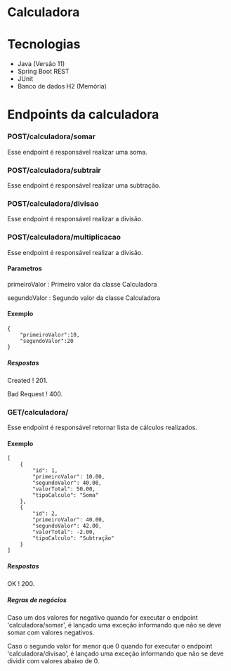 # Calculadora

# Tecnologias
- Java (Versão 11)
- Spring Boot REST
- JUnit 
- Banco de dados H2 (Memória)

# Endpoints da calculadora

### POST/calculadora/somar
Esse endpoint é responsável realizar uma soma.

### POST/calculadora/subtrair
Esse endpoint é responsável realizar uma subtração.

### POST/calculadora/divisao
Esse endpoint é responsável realizar a divisão.

### POST/calculadora/multiplicacao
Esse endpoint é responsável realizar a divisão.

#### Parametros 

primeiroValor : Primeiro valor da classe Calculadora 

segundoValor : Segundo valor da classe Calculadora

#### Exemplo 

```
{
    "primeiroValor":10,
    "segundoValor":20
}
```

##### Respostas
Created ! 201.

Bad Request ! 400.

### GET/calculadora/
Esse endpoint é responsável retornar lista de cálculos realizados.

#### Exemplo 

```
[
    {
        "id": 1,
        "primeiroValor": 10.00,
        "segundoValor": 40.00,
        "valorTotal": 50.00,
        "tipoCalculo": "Soma"
    },
    {
        "id": 2,
        "primeiroValor": 40.00,
        "segundoValor": 42.00,
        "valorTotal": -2.00,
        "tipoCalculo": "Subtração"
    }
]
```

##### Respostas
OK ! 200.

##### Regras de negócios
Caso um dos valores for negativo quando for executar o endpoint 'calculadora/somar', é lançado uma exceção informando que não se deve somar com valores negativos.

Caso o segundo valor for menor que 0 quando for executar o endpoint 'calculadora/divisao', é lançado uma exceção informando que não se deve dividir com valores abaixo de 0.
